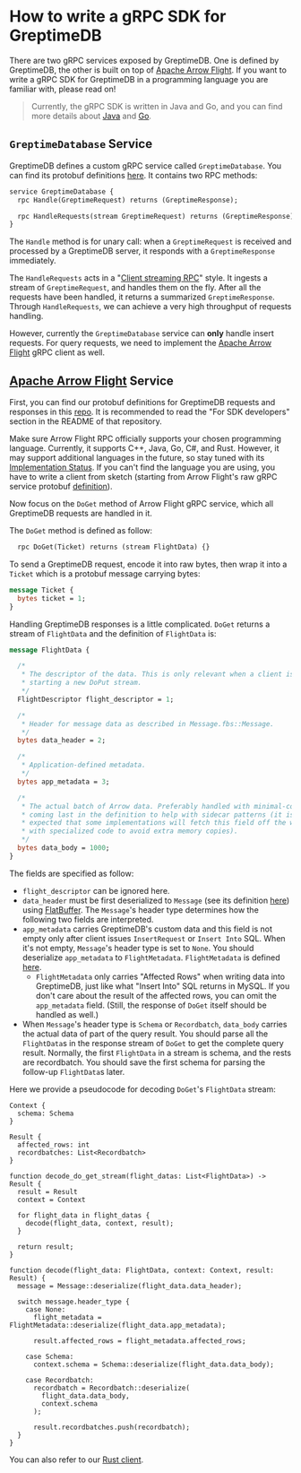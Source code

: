 # How to write a gRPC SDK for GreptimeDB

There are two gRPC services exposed by GreptimeDB. One is defined by GreptimeDB, the other is built on top
of [Apache Arrow Flight](https://arrow.apache.org/docs/format/Flight.html). If you want to write a gRPC SDK for
GreptimeDB in a programming language you are familiar with, please read on!

> Currently, the gRPC SDK is written in Java and Go, and you can find more details about
[Java](/reference/sdk/java.md) and [Go](/reference/sdk/go.md).

## `GreptimeDatabase` Service

GreptimeDB defines a custom gRPC service called `GreptimeDatabase`. You can find its protobuf
definitions [here](https://github.com/GreptimeTeam/greptime-proto). It contains two RPC methods:

```protobuf
service GreptimeDatabase {
  rpc Handle(GreptimeRequest) returns (GreptimeResponse);

  rpc HandleRequests(stream GreptimeRequest) returns (GreptimeResponse);
}
```

The `Handle` method is for unary call: when a `GreptimeRequest` is received and processed by a GreptimeDB
server, it responds with a `GreptimeResponse` immediately.

The `HandleRequests` acts in
a "[Client streaming RPC](https://grpc.io/docs/what-is-grpc/core-concepts/#client-streaming-rpc)" style. It ingests a
stream of `GreptimeRequest`, and handles them on the fly. After all the requests have been handled, it returns a
summarized `GreptimeResponse`. Through `HandleRequests`, we can achieve a very high throughput of requests handling.

However, currently the `GreptimeDatabase` service can **only** handle insert requests. For query requests, we need to
implement the [Apache Arrow Flight](https://arrow.apache.org/docs/format/Flight.html) gRPC client as well.

## [Apache Arrow Flight](https://arrow.apache.org/docs/format/Flight.html) Service

First, you can find our protobuf definitions for GreptimeDB requests and responses in this [repo](https://github.com/GreptimeTeam/greptime-proto#for-sdk-developers). It is recommended to read the "For SDK developers" section in the README of that repository.

Make sure Arrow Flight RPC officially supports your chosen programming language. Currently, it supports C++, Java, Go, C#, and Rust. However, it may support additional languages in the future, so stay tuned with its [Implementation Status](https://arrow.apache.org/docs/status.html#flight-rpc). If you can't find the language you are using, you have to write a client from sketch (starting from Arrow Flight's raw gRPC service protobuf [definition](https://arrow.apache.org/docs/format/Flight.html#protocol-buffer-definitions)).

Now focus on the `DoGet` method of Arrow Flight gRPC service, which all GreptimeDB requests are handled in it.

The `DoGet` method is defined as follow:

```protobuf
  rpc DoGet(Ticket) returns (stream FlightData) {}
```

To send a GreptimeDB request, encode it into raw bytes, then wrap it into a `Ticket` which is a protobuf message carrying bytes:

```protobuf
message Ticket {
  bytes ticket = 1;
}
```

Handling GreptimeDB responses is a little complicated. `DoGet` returns a stream of `FlightData` and the definition of `FlightData` is:

```protobuf
message FlightData {

  /*
   * The descriptor of the data. This is only relevant when a client is
   * starting a new DoPut stream.
   */
  FlightDescriptor flight_descriptor = 1;

  /*
   * Header for message data as described in Message.fbs::Message.
   */
  bytes data_header = 2;

  /*
   * Application-defined metadata.
   */
  bytes app_metadata = 3;

  /*
   * The actual batch of Arrow data. Preferably handled with minimal-copies
   * coming last in the definition to help with sidecar patterns (it is
   * expected that some implementations will fetch this field off the wire
   * with specialized code to avoid extra memory copies).
   */
  bytes data_body = 1000;
}
```

The fields are specified as follow:

- `flight_descriptor` can be ignored here.
- `data_header` must be first deserialized to `Message` (see its definition [here](https://github.com/apache/arrow/blob/master/format/Message.fbs#L134)) using [FlatBuffer](https://github.com/google/flatbuffers). The `Message`'s header type determines how the following two fields are interpreted.
- `app_metadata` carries GreptimeDB's custom data and this field is not empty only after client issues `InsertRequest` or `Insert Into` SQL. When it's not empty, `Message`'s header type is set to `None`. You should deserialize `app_metadata` to `FlightMetadata`. `FlightMetadata` is defined [here](https://github.com/GreptimeTeam/greptime-proto/blob/966161508646f575801bcf05f47ed283ec231d68/proto/greptime/v1/database.proto#L50).
  - `FlightMetadata` only carries "Affected Rows" when writing data into GreptimeDB, just like what "Insert Into" SQL returns in MySQL. If you don't care about the result of the affected rows, you can omit the `app_metadata` field. (Still, the response of `DoGet` itself should be handled as well.)
- When `Message`'s header type is `Schema` or `Recordbatch`, `data_body` carries the actual data of part of the query result. You should parse all the `FlightData`s in the response stream of `DoGet` to get the complete query result. Normally, the first `FlightData` in a stream is schema, and the rests are recordbatch. You should save the first schema for parsing the follow-up `FlightData`s later.

Here we provide a pseudocode for decoding `DoGet`'s `FlightData` stream:

```text
Context {
  schema: Schema
}

Result {
  affected_rows: int
  recordbatches: List<Recordbatch>
}

function decode_do_get_stream(flight_datas: List<FlightData>) -> Result {
  result = Result
  context = Context

  for flight_data in flight_datas {
    decode(flight_data, context, result);
  }

  return result;
}

function decode(flight_data: FlightData, context: Context, result: Result) {
  message = Message::deserialize(flight_data.data_header);

  switch message.header_type {
    case None:
      flight_metadata = FlightMetadata::deserialize(flight_data.app_metadata);

      result.affected_rows = flight_metadata.affected_rows;

    case Schema:
      context.schema = Schema::deserialize(flight_data.data_body);

    case Recordbatch:
      recordbatch = Recordbatch::deserialize(
        flight_data.data_body,
        context.schema
      );

      result.recordbatches.push(recordbatch);
  }
}
```

You can also refer to our [Rust client](https://github.com/GreptimeTeam/greptimedb/blob/develop/src/common/grpc/src/flight.rs#L85).
